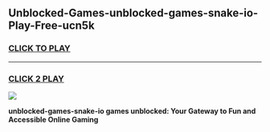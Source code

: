 
## Unblocked-Games-unblocked-games-snake-io-Play-Free-ucn5k
<h3>
<a href="https://premium76.site?title=unblocked-games-snake-io&ref=09A">CLICK TO PLAY</a></h3>
<hr>

<h3>
<a href="https://premium76.site?title=unblocked-games-snake-io&ref=09A">CLICK 2 PLAY</a>
  
</h3>

<a href="https://premium76.site?title=unblocked-games-snake-io&ref=09A"><img src="https://clearcache.store/games.png"></a>


**unblocked-games-snake-io games unblocked: Your Gateway to Fun and Accessible Online Gaming**
